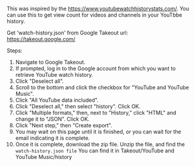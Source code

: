 This was inspired by the https://www.youtubewatchhistorystats.com/. You can use this to get view count for videos and channels in your YouTbbe history.

Get 'watch-history.json' from Google Takeout
url: https://takeout.google.com/

Steps:

<ol>
<li>Navigate to Google Takeout.</li>
<li>If prompted, log in to the Google account from which you want to retrieve YouTube watch history.</li>
<li>Click "Deselect all".</li>
<li>Scroll to the bottom and click the checkbox for "YouTube and YouTube Music".</li>
<li>Click "All YouTube data included".</li>
<li>Click "Deselect all," then select "history". Click OK.</li>
<li>Click "Multiple formats," then, next to "History," click "HTML" and change it to "JSON". Click OK.</li>
<li>Click "Next step," then "Create export".</li>
<li>You may wait on this page until it is finished, or you can wait for the email indicating it is complete.</li>
<li>Once it is complete, download the zip file. Unzip the file, and find the <code>watch-history.json file</code> You can find it in Takeout/YouTube and YouTube Music/history</li>
</ol>

